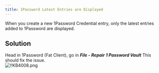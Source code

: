 ```yaml
---
title: 1Password Latest Entries are Displayed
---
```

When you create a new 1Password Credential entry, only the latest entries added to 1Password are displayed.
## Solution
Head in 1Password (Fat Client), go in ***File - Repair 1 Password Vault*** This should fix the issue.  
![!!KB4008.png](/img/en/kb/KB4008.png)
